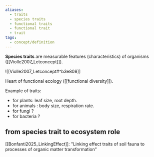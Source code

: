 ```yaml
---
aliases:
  - traits
  - species traits
  - functional traits
  - functional trait
  - trait
tags:
  - concept/definition
---
```

**Species traits** are measurable features (characteristics) of organisms ([[Violle2007_Letconcept]]). 

![[Violle2007_Letconcept#^b3e808]]

Heart of functional ecology ([[functional diversity]]).

Example of traits:
- for plants: leaf size, root depth. 
- for animals : body size, respiration rate.
- for fungi ? 
- for bacteria ?
## from species trait to ecosystem role
[[Bonfanti2025_LinkingEffect]]: "Linking effect traits of soil fauna to processes of organic matter transformation"
